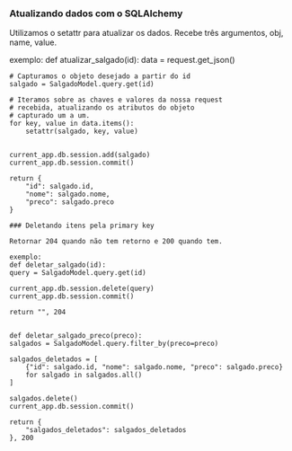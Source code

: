 ### Atualizando dados com o SQLAlchemy

Utilizamos o setattr para atualizar os dados. 
Recebe três argumentos, obj, name, value.

exemplo:
def atualizar_salgado(id):
    data = request.get_json()

    # Capturamos o objeto desejado a partir do id
    salgado = SalgadoModel.query.get(id)

    # Iteramos sobre as chaves e valores da nossa request
    # recebida, atualizando os atributos do objeto
    # capturado um a um.
    for key, value in data.items():
        setattr(salgado, key, value)
    
    
    current_app.db.session.add(salgado)
    current_app.db.session.commit()

    return {
        "id": salgado.id,
        "nome": salgado.nome,
        "preco": salgado.preco
    }
    
    ### Deletando itens pela primary key
    
    Retornar 204 quando não tem retorno e 200 quando tem.
    
    exemplo:
    def deletar_salgado(id):
    query = SalgadoModel.query.get(id)

    current_app.db.session.delete(query)
    current_app.db.session.commit()

    return "", 204
    
    
    def deletar_salgado_preco(preco):
    salgados = SalgadoModel.query.filter_by(preco=preco)

    salgados_deletados = [
        {"id": salgado.id, "nome": salgado.nome, "preco": salgado.preco}
        for salgado in salgados.all()
    ]

    salgados.delete()
    current_app.db.session.commit()

    return {
        "salgados_deletados": salgados_deletados
    }, 200
